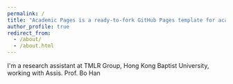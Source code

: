 ```yaml
---
permalink: /
title: "Academic Pages is a ready-to-fork GitHub Pages template for academic personal websites"
author_profile: true
redirect_from: 
  - /about/
  - /about.html
---
```


I'm a research assistant at TMLR Group, Hong Kong Baptist University, working with Assis. Prof. Bo Han
